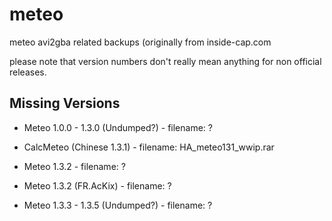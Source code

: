 # meteo
meteo avi2gba related backups (originally from inside-cap.com

please note that version numbers don't really mean anything for non official releases.


## Missing Versions

- Meteo 1.0.0 - 1.3.0 (Undumped?) - filename: ?

- CalcMeteo (Chinese 1.3.1) - filename: HA_meteo131_wwip.rar

- Meteo 1.3.2 - filename: ?

- Meteo 1.3.2 (FR.AcKix) - filename: ?

- Meteo 1.3.3 - 1.3.5 (Undumped?) - filename: ?
